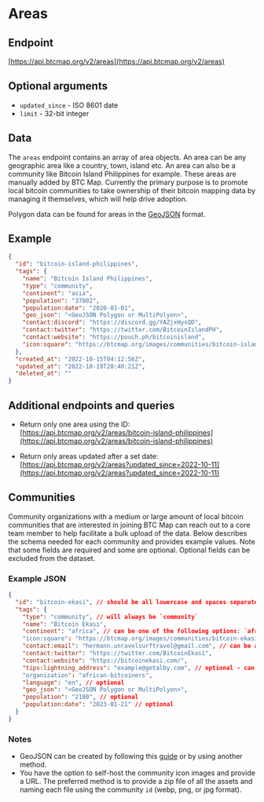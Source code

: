 # Areas

## Endpoint

[https://api.btcmap.org/v2/areas](https://api.btcmap.org/v2/areas)

## Optional arguments

- `updated_since` - ISO 8601 date
- `limit` - 32-bit integer

## Data

The `areas` endpoint contains an array of area objects. An area can be any geographic area like a country, town, island etc. An area can also be a community like Bitcoin Island Philippines for example. These areas are manually added by BTC Map. Currently the primary purpose is to promote local bitcoin communities to take ownership of their bitcoin mapping data by managing it themselves, which will help drive adoption.

Polygon data can be found for areas in the [GeoJSON](https://geojson.org/) format.

## Example

```json
{
  "id": "bitcoin-island-philippines",
  "tags": {
    "name": "Bitcoin Island Philippines",
    "type": "community",
    "continent": "asia",
    "population": "37802",
    "population:date": "2020-01-01",
    "geo_json": "<GeoJSON Polygon or MultiPolyon>",
    "contact:discord": "https://discord.gg/YAZjxHysQD",
    "contact:twitter": "https://twitter.com/BitcoinIslandPH",
    "contact:website": "https://pouch.ph/bitcoinisland",
    "icon:square": "https://btcmap.org/images/communities/bitcoin-island-philippines.jpg"
  },
  "created_at": "2022-10-15T04:12:56Z",
  "updated_at": "2022-10-19T20:40:21Z",
  "deleted_at": ""
}
```

## Additional endpoints and queries

- Return only one area using the ID:
  [https://api.btcmap.org/v2/areas/bitcoin-island-philippines](https://api.btcmap.org/v2/areas/bitcoin-island-philippines)

- Return only areas updated after a set date: [https://api.btcmap.org/v2/areas?updated_since=2022-10-11](https://api.btcmap.org/v2/areas?updated_since=2022-10-11)

## Communities

Community organizations with a medium or large amount of local bitcoin communities that are interested in joining BTC Map can reach out to a core team member to help facilitate a bulk upload of the data. Below describes the schema needed for each community and provides example values. Note that some fields are required and some are optional. Optional fields can be excluded from the dataset.

### Example JSON

```json
{
  "id": "bitcoin-ekasi", // should be all lowercase and spaces separated by `-` characters
  "tags": {
    "type": "community", // will always be `community`
    "name": "Bitcoin Ekasi",
    "continent": "africa", // can be one of the following options: `africa` `asia` `europe` `north-america` `oceania` `south-america`
    "icon:square": "https://btcmap.org/images/communities/bitcoin-ekasi.jpg",
    "contact:email": "hermann.unravelsurftravel@gmail.com", // can be any of the following options: `website` `email` `nostr` `twitter` `meetup` `eventbrite` `telegram` `discord` `youtube` `github` `reddit` `instagram` `whatsapp` `facebook` `linkedin` (at least one tag is required, new contact types can be requested)
    "contact:twitter": "https://twitter.com/BitcoinEkasi",
    "contact:website": "https://bitcoinekasi.com/",
    "tips:lightning_address": "example@getalby.com", // optional - can be a lightning address/lnurlp or a URL to a tip page using the `tip:url` format
    "organization": "african-bitcoiners",
    "language": "en", // optional
    "geo_json": "<GeoJSON Polygon or MultiPolyon>",
    "population": "2100", // optional
    "population:date": "2023-01-21" // optional
  }
}
```

### Notes

- GeoJSON can be created by following this [guide](../general/geojson-areas.html) or by using another method.
- You have the option to self-host the community icon images and provide a URL. The preferred method is to provide a zip file of all the assets and naming each file using the community `id` (webp, png, or jpg format).
